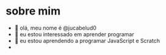 # sobre mim

- 👋 olá, meu nome é @jucabelud0
- 👀 eu estou interessado em aprender programar
- 🌱 eu estou aprendendo a programar JavaScript e Scratch
- 


<!---
jucabelud0/jucabelud0 is a ✨ special ✨ repository because its `README.md` (this file) appears on your GitHub profile.
You can click the Preview link to take a look at your changes.
--->
